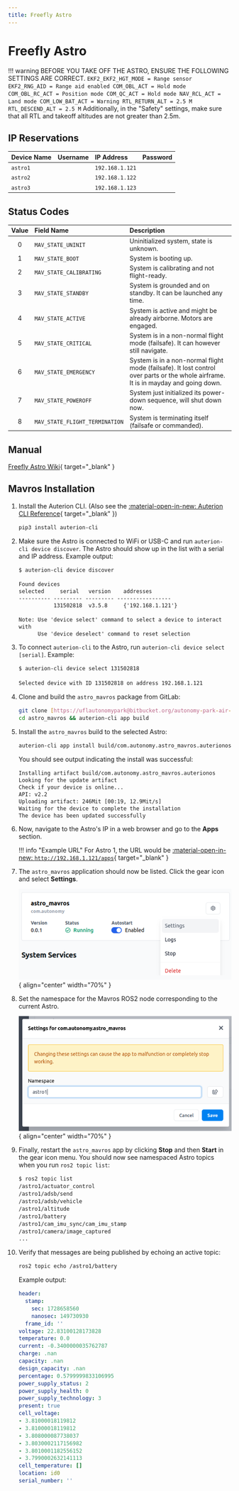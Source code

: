 ```yaml
---
title: Freefly Astro
---
```


# Freefly Astro

!!! warning
    BEFORE YOU TAKE OFF THE ASTRO, ENSURE THE FOLLOWING SETTINGS ARE CORRECT.
	```
	EKF2_EKF2_HGT_MODE = Range sensor
	EKF2_RNG_AID = Range aid enabled
	COM_OBL_ACT = Hold mode
	COM_OBL_RC_ACT = Position mode
	COM_QC_ACT = Hold mode
	NAV_RCL_ACT = Land mode
	COM_LOW_BAT_ACT = Warning
	RTL_RETURN_ALT = 2.5 M
	RTL_DESCEND_ALT = 2.5 M
	```
	Additionally, in the "Safety" settings, make sure that all RTL and takeoff altitudes are not greater than 2.5m.

## IP Reservations

| Device Name | Username | IP Address    | Password |
| :---------- | :------- | :------------ | :------- |
| `astro1`    |          | `192.168.1.121` |          |
| `astro2`    |          | `192.168.1.122` |          |
| `astro3`    |          | `192.168.1.123` |          |

## Status Codes

| Value | Field Name                 | Description                                                                                       |
| :---: | :------------------------- | :------------------------------------------------------------------------------------------------ |
|   0   | `MAV_STATE_UNINIT`         | Uninitialized system, state is unknown.                                                           |
|   1   | `MAV_STATE_BOOT`           | System is booting up.                                                                             |
|   2   | `MAV_STATE_CALIBRATING`    | System is calibrating and not flight-ready.                                                       |
|   3   | `MAV_STATE_STANDBY`        | System is grounded and on standby. It can be launched any time.                                   |
|   4   | `MAV_STATE_ACTIVE`         | System is active and might be already airborne. Motors are engaged.                               |
|   5   | `MAV_STATE_CRITICAL`       | System is in a non-normal flight mode (failsafe). It can however still navigate.                  |
|   6   | `MAV_STATE_EMERGENCY`      | System is in a non-normal flight mode (failsafe). It lost control over parts or the whole airframe. It is in mayday and going down. |
|   7   | `MAV_STATE_POWEROFF`       | System just initialized its power-down sequence, will shut down now.                              |
|   8   | `MAV_STATE_FLIGHT_TERMINATION` | System is terminating itself (failsafe or commanded).                                           |

## Manual

[Freefly Astro Wiki](https://freefly.gitbook.io/astro-public){ target="_blank" }

## Mavros Installation

1.  Install the Auterion CLI. (Also see the [:material-open-in-new: Auterion CLI Reference](https://docs.auterion.com/app-development/resources/auterion-cli){ target="_blank" })
    ```bash
    pip3 install auterion-cli
    ```

2.  Make sure the Astro is connected to WiFi or USB-C and run `auterion-cli device discover`. The Astro should show up in the list with a serial and IP address. Example output:
    ```text
    $ auterion-cli device discover

    Found devices
    selected     serial   version    addresses
    ---------- --------- --------- -----------------
               131502818  v3.5.8     {'192.168.1.121'}

    Note: Use 'device select' command to select a device to interact with
          Use 'device deselect' command to reset selection
    ```

3.  To connect `auterion-cli` to the Astro, run `auterion-cli device select [serial]`. Example:
    ```bash
    $ auterion-cli device select 131502818

    Selected device with ID 131502818 on address 192.168.1.121
    ```

4.  Clone and build the `astro_mavros` package from GitLab:
    ```bash
    git clone [https://uflautonomypark@bitbucket.org/autonomy-park-air-team/astro_mavros.git](https://uflautonomypark@bitbucket.org/autonomy-park-air-team/astro_mavros.git)
    cd astro_mavros && auterion-cli app build
    ```

5.  Install the `astro_mavros` build to the selected Astro:
    ```bash
    auterion-cli app install build/com.autonomy.astro_mavros.auterionos
    ```
    You should see output indicating the install was successful:
    ```text
    Installing artifact build/com.autonomy.astro_mavros.auterionos
    Looking for the update artifact
    Check if your device is online...
    API: v2.2
    Uploading artifact: 246Mit [00:19, 12.9Mit/s]
    Waiting for the device to complete the installation
    The device has been updated successfully
    ```

6.  Now, navigate to the Astro's IP in a web browser and go to the **Apps** section.

    !!! info "Example URL"
        For Astro 1, the URL would be [:material-open-in-new: `http://192.168.1.121/apps`](http://192.168.1.121/apps){ target="_blank" }

7.  The `astro_mavros` application should now be listed. Click the gear icon and select **Settings**.

    ![Astro Mavros Settings](../images/freefly/astro_mavros_settings.png){ align="center" width="70%" }

8.  Set the namespace for the Mavros ROS2 node corresponding to the current Astro.

    ![Astro Mavros Namespace](../images/freefly/astro_mavros_ns.png){ align="center" width="70%" }

9.  Finally, restart the `astro_mavros` app by clicking **Stop** and then **Start** in the gear icon menu. You should now see namespaced Astro topics when you run `ros2 topic list`:
    ```bash
    $ ros2 topic list
    /astro1/actuator_control
    /astro1/adsb/send
    /astro1/adsb/vehicle
    /astro1/altitude
    /astro1/battery
    /astro1/cam_imu_sync/cam_imu_stamp
    /astro1/camera/image_captured
    ...
    ```

10. Verify that messages are being published by echoing an active topic:
    ```bash
    ros2 topic echo /astro1/battery
    ```
    Example output:
    ```yaml
    header:
      stamp:
        sec: 1728658560
        nanosec: 149730930
      frame_id: ''
    voltage: 22.83100128173828
    temperature: 0.0
    current: -0.3400000035762787
    charge: .nan
    capacity: .nan
    design_capacity: .nan
    percentage: 0.5799999833106995
    power_supply_status: 2
    power_supply_health: 0
    power_supply_technology: 3
    present: true
    cell_voltage:
    - 3.81000018119812
    - 3.81000018119812
    - 3.808000087738037
    - 3.8030002117156982
    - 3.8010001182556152
    - 3.7990002632141113
    cell_temperature: []
    location: id0
    serial_number: ''
    ```